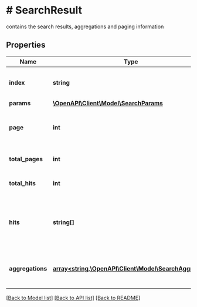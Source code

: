 # # SearchResult
contains the search results, aggregations and paging information

## Properties 


Name | Type | Description | Notes
------------ | ------------- | ------------- | -------------
**index**| **string** | index where the data were extrapolated  |
**params**| [**\OpenAPI\Client\Model\SearchParams**](SearchParams.md) |   | [optional]
**page**| **int** | page number of the results you are processing  | [optional]
**total_pages**| **int** | number of pages of results  | [optional]
**total_hits**| **int** | number of total search results  | [optional]
**hits**| **string[]** | search result records contained in the specified page  | [optional]
**aggregations**| [**array<string,\OpenAPI\Client\Model\SearchAggrMap>**](SearchAggrMap.md) | array of aggregation obtained by search result  | [optional]


[[Back to Model list]](../../README.md#models) [[Back to API list]](../../README.md#endpoints) [[Back to README]](../../README.md)

